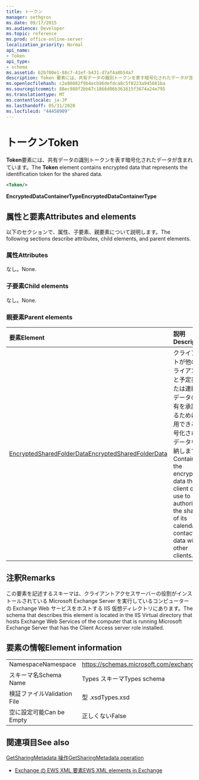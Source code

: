 ```yaml
---
title: トークン
manager: sethgros
ms.date: 09/17/2015
ms.audience: Developer
ms.topic: reference
ms.prod: office-online-server
localization_priority: Normal
api_name:
- Token
api_type:
- schema
ms.assetid: 62b700e1-88c7-41ef-b431-d7af4a8b54a7
description: Token 要素には、共有データの識別トークンを表す暗号化されたデータが含まれています。
ms.openlocfilehash: c2e80082f9b4ecb96defdca8c5f0223a945661ba
ms.sourcegitcommit: 88ec988f2bb67c1866d06b361615f3674a24e795
ms.translationtype: MT
ms.contentlocale: ja-JP
ms.lasthandoff: 05/31/2020
ms.locfileid: "44458909"
---
```

# <a name="token"></a><span data-ttu-id="6fe36-103">トークン</span><span class="sxs-lookup"><span data-stu-id="6fe36-103">Token</span></span>

<span data-ttu-id="6fe36-104">**Token**要素には、共有データの識別トークンを表す暗号化されたデータが含まれています。</span><span class="sxs-lookup"><span data-stu-id="6fe36-104">The **Token** element contains encrypted data that represents the identification token for the shared data.</span></span> 
  
```xml
<Token/>
```

 <span data-ttu-id="6fe36-105">**EncryptedDataContainerType**</span><span class="sxs-lookup"><span data-stu-id="6fe36-105">**EncryptedDataContainerType**</span></span>
## <a name="attributes-and-elements"></a><span data-ttu-id="6fe36-106">属性と要素</span><span class="sxs-lookup"><span data-stu-id="6fe36-106">Attributes and elements</span></span>

<span data-ttu-id="6fe36-107">以下のセクションで、属性、子要素、親要素について説明します。</span><span class="sxs-lookup"><span data-stu-id="6fe36-107">The following sections describe attributes, child elements, and parent elements.</span></span>
  
### <a name="attributes"></a><span data-ttu-id="6fe36-108">属性</span><span class="sxs-lookup"><span data-stu-id="6fe36-108">Attributes</span></span>

<span data-ttu-id="6fe36-109">なし。</span><span class="sxs-lookup"><span data-stu-id="6fe36-109">None.</span></span>
  
### <a name="child-elements"></a><span data-ttu-id="6fe36-110">子要素</span><span class="sxs-lookup"><span data-stu-id="6fe36-110">Child elements</span></span>

<span data-ttu-id="6fe36-111">なし。</span><span class="sxs-lookup"><span data-stu-id="6fe36-111">None.</span></span>
  
### <a name="parent-elements"></a><span data-ttu-id="6fe36-112">親要素</span><span class="sxs-lookup"><span data-stu-id="6fe36-112">Parent elements</span></span>

|<span data-ttu-id="6fe36-113">**要素**</span><span class="sxs-lookup"><span data-stu-id="6fe36-113">**Element**</span></span>|<span data-ttu-id="6fe36-114">**説明**</span><span class="sxs-lookup"><span data-stu-id="6fe36-114">**Description**</span></span>|
|:-----|:-----|
|[<span data-ttu-id="6fe36-115">EncryptedSharedFolderData</span><span class="sxs-lookup"><span data-stu-id="6fe36-115">EncryptedSharedFolderData</span></span>](encryptedsharedfolderdata.md) <br/> |<span data-ttu-id="6fe36-116">クライアントが他のクライアントと予定表または連絡先データの共有を承認するために使用できる暗号化されたデータを格納します。</span><span class="sxs-lookup"><span data-stu-id="6fe36-116">Contains the encrypted data that a client can use to authorize the sharing of its calendar or contact data with other clients.</span></span>  <br/> |
   
## <a name="remarks"></a><span data-ttu-id="6fe36-117">注釈</span><span class="sxs-lookup"><span data-stu-id="6fe36-117">Remarks</span></span>

<span data-ttu-id="6fe36-118">この要素を記述するスキーマは、クライアントアクセスサーバーの役割がインストールされている Microsoft Exchange Server を実行しているコンピューターの Exchange Web サービスをホストする IIS 仮想ディレクトリにあります。</span><span class="sxs-lookup"><span data-stu-id="6fe36-118">The schema that describes this element is located in the IIS Virtual directory that hosts Exchange Web Services of the computer that is running Microsoft Exchange Server that has the Client Access server role installed.</span></span>
  
## <a name="element-information"></a><span data-ttu-id="6fe36-119">要素の情報</span><span class="sxs-lookup"><span data-stu-id="6fe36-119">Element information</span></span>

|||
|:-----|:-----|
|<span data-ttu-id="6fe36-120">Namespace</span><span class="sxs-lookup"><span data-stu-id="6fe36-120">Namespace</span></span>  <br/> |https://schemas.microsoft.com/exchange/services/2006/types  <br/> |
|<span data-ttu-id="6fe36-121">スキーマ名</span><span class="sxs-lookup"><span data-stu-id="6fe36-121">Schema Name</span></span>  <br/> |<span data-ttu-id="6fe36-122">Types スキーマ</span><span class="sxs-lookup"><span data-stu-id="6fe36-122">Types schema</span></span>  <br/> |
|<span data-ttu-id="6fe36-123">検証ファイル</span><span class="sxs-lookup"><span data-stu-id="6fe36-123">Validation File</span></span>  <br/> |<span data-ttu-id="6fe36-124">型 .xsd</span><span class="sxs-lookup"><span data-stu-id="6fe36-124">Types.xsd</span></span>  <br/> |
|<span data-ttu-id="6fe36-125">空に設定可能</span><span class="sxs-lookup"><span data-stu-id="6fe36-125">Can be Empty</span></span>  <br/> |<span data-ttu-id="6fe36-126">正しくない</span><span class="sxs-lookup"><span data-stu-id="6fe36-126">False</span></span>  <br/> |
   
## <a name="see-also"></a><span data-ttu-id="6fe36-127">関連項目</span><span class="sxs-lookup"><span data-stu-id="6fe36-127">See also</span></span>



[<span data-ttu-id="6fe36-128">GetSharingMetadata 操作</span><span class="sxs-lookup"><span data-stu-id="6fe36-128">GetSharingMetadata operation</span></span>](getsharingmetadata-operation.md)


- [<span data-ttu-id="6fe36-129">Exchange の EWS XML 要素</span><span class="sxs-lookup"><span data-stu-id="6fe36-129">EWS XML elements in Exchange</span></span>](ews-xml-elements-in-exchange.md)

